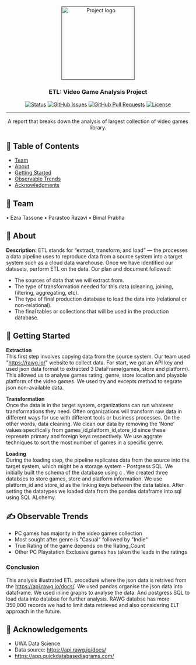 <p align="center">
  <a href="" rel="noopener">
 <img width=200px height=200px src="https://i.imgur.com/6wj0hh6.jpg" alt="Project logo"></a>
</p>

<h3 align="center">ETL: Video Game Analysis Project</h3>

<div align="center">

[![Status](https://img.shields.io/badge/status-active-success.svg)]()
[![GitHub Issues](https://img.shields.io/github/issues/kylelobo/The-Documentation-Compendium.svg)](https://github.com/kylelobo/The-Documentation-Compendium/issues)
[![GitHub Pull Requests](https://img.shields.io/github/issues-pr/kylelobo/The-Documentation-Compendium.svg)](https://github.com/kylelobo/The-Documentation-Compendium/pulls)
[![License](https://img.shields.io/badge/license-MIT-blue.svg)](/LICENSE)

</div>

---

<p align="center">  A report that breaks down the analysis of largest collection of video games library.
    <br> 
</p>

## 📝 Table of Contents

- [Team](#Team)
- [About](#about)
- [Getting Started](#getting_started)
- [Observable Trends](#trends)
- [Acknowledgments](#acknowledgement)

## 🧐 Team <a name = "Team"></a>
•	Ezra Tassone
•	Parastoo Razavi
•	Bimal Prabha


## 🧐 About <a name = "about"></a>
**Description:**
ETL stands for “extract, transform, and load” — the processes a data pipeline uses to reproduce data from a source system into a target system such as a cloud data warehouse.
Once we have identified our datasets, perform ETL on the data. Our plan and document followed:
- The sources of data that we will extract from.
- The type of transformation needed for this data (cleaning, joining, filtering, aggregating, etc).
- The type of final production database to load the data into (relational or non-relational).
- The final tables or collections that will be used in the production database.


## 🏁 Getting Started <a name = "getting_started"></a>

**Extraction** <br>
This first step involves copying data from the source system.
Our team used "https://rawg.io/" website to collect data. For start, we got an API key and used json data format to extracted 3 DataFrame(games, store and platform).
This allowed us to analyse games rating, genre, store location and playable platform of the video games.
We used try and excepts method to segrate json non-available data.

**Transformation** <br>
Once the data is in the target system, organizations can run whatever transformations they need. Often organizations will transform raw data in different ways for use with different tools or business processes. On the other words, data cleaning.
We clean our data by removing the 'None' values specifically from games_id,platform_id,store_id since these represetn primary and foreign keys respectively.
We use aggrate techniques to sort the most number of games in a specific genre.

**Loading** <br>
During the loading step, the pipeline replicates data from the source into the target system, which might be a storage system - Postgress SQL.
We initially built the schema of the database using c . We created three databses to store games, store and platform information. We use platform_id and store_id as the linking keys between the data tables.
After setting the datatypes we loaded data from the pandas dataframe into sql using SQL ALchemy.


## ✍️ Observable Trends <a name = "trends"></a>
- PC games has majority in the video games collection
- Most sought after genre is "Casual" followed by "Indie"
- True Rating of the game depends on the Rating_Count
- Other PC Playstation Exclusive games has taken the leads in the ratings

### Conclusion 
This analysis illustrated  ETL procedure where the json data is retrived from the https://api.rawg.io/docs/. We used pandas organise the json data into dataframe. We used inline graphs to analyse the data. And postgress SQL to load data into databse for further analysis. RAWG databse has more 350,000 records we had to limit data retrieved and also considering ELT approach in the future.



## 🎉 Acknowledgements <a name = "acknowledgement"></a>
- UWA Data Science
- Data source: https://api.rawg.io/docs/
- https://app.quickdatabasediagrams.com/



